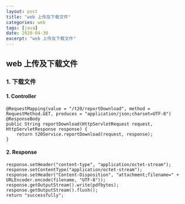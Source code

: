 ```yaml
---
layout: post
title: "web 上传及下载文件"
categories: web
tags: [java]
date: 2020-04-30
excerpt: "web 上传及下载文件"
---
```


## web 上传及下载文件

### 1. 下载文件

#### 1. Controller

    @RequestMapping(value = "/t20/reportDownload", method = RequestMethod.GET, produces = "application/json;charset=UTF-8")
	@ResponseBody
	public String reportDownload(HttpServletRequest request, HttpServletResponse response) {
		return t20Service.reportDownload(request, response);	
	}


#### 2. Response

    response.setHeader("content-type", "application/octet-stream");
    response.setContentType("application/octet-stream");
    response.setHeader("Content-Disposition", "attachment;filename=" + URLEncoder.encode(filename, "UTF-8"));
    response.getOutputStream().write(pdfbytes);
    response.getOutputStream().flush();
    return "successfully";
